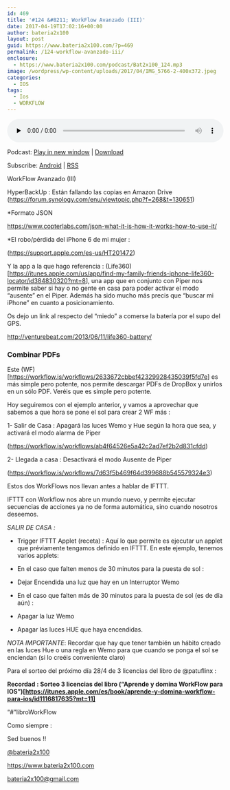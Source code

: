 ```yaml
---
id: 469
title: '#124 &#8211; WorkFlow Avanzado (III)'
date: 2017-04-19T17:02:16+00:00
author: bateria2x100
layout: post
guid: https://www.bateria2x100.com/?p=469
permalink: /124-workflow-avanzado-iii/
enclosure:
  - https://www.bateria2x100.com/podcast/Bat2x100_124.mp3
image: /wordpress/wp-content/uploads/2017/04/IMG_5766-2-400x372.jpeg
categories:
  - IOS
tags:
  - Ios
  - WORKFLOW
---
```

<div class="powerpress_player" id="powerpress_player_5973">
  <audio class="wp-audio-shortcode" id="audio-469-126" preload="none" style="width: 100%;" controls="controls"><source type="audio/mpeg" src="https://www.bateria2x100.com/podcast/Bat2x100_124.mp3?_=126" /><a href="https://www.bateria2x100.com/podcast/Bat2x100_124.mp3">https://www.bateria2x100.com/podcast/Bat2x100_124.mp3</a></audio>
</div>

<p class="powerpress_links powerpress_links_mp3">
  Podcast: <a href="https://www.bateria2x100.com/podcast/Bat2x100_124.mp3" class="powerpress_link_pinw" target="_blank" title="Play in new window" onclick="return powerpress_pinw('https://www.bateria2x100.com/?powerpress_pinw=469-podcast');" rel="nofollow">Play in new window</a> | <a href="https://www.bateria2x100.com/podcast/Bat2x100_124.mp3" class="powerpress_link_d" title="Download" rel="nofollow" download="Bat2x100_124.mp3">Download</a>
</p>

<p class="powerpress_links powerpress_subscribe_links">
  Subscribe: <a href="https://subscribeonandroid.com/www.bateria2x100.com/feed/podcast/" class="powerpress_link_subscribe powerpress_link_subscribe_android" title="Subscribe on Android" rel="nofollow">Android</a> | <a href="https://www.bateria2x100.com/feed/podcast/" class="powerpress_link_subscribe powerpress_link_subscribe_rss" title="Subscribe via RSS" rel="nofollow">RSS</a>
</p>

WorkFlow Avanzado (III)
  
HyperBackUp : Están fallando las copias en Amazon Drive (<https://forum.synology.com/enu/viewtopic.php?f=268&t=130651>)

*Formato JSON
  
<https://www.copterlabs.com/json-what-it-is-how-it-works-how-to-use-it/>

*El robo/pérdida del iPhone 6 de mi mujer :
  
(<https://support.apple.com/es-us/HT201472>)

Y la app a la que hago referencia : (Life360)[<https://itunes.apple.com/us/app/find-my-family-friends-iphone-life360-locator/id384830320?mt=8>], una app que en conjunto con Piper nos permite saber si hay o no gente en casa para poder activar el modo “ausente” en el Piper. Además ha sido mucho más precis que &#8220;buscar mi iPhone&#8221; en cuanto a posicionamiento.

Os dejo un link al respecto del “miedo” a comerse la batería por el supo del GPS.
  
<http://venturebeat.com/2013/06/11/life360-battery/>

### Combinar PDFs

Este (WF)[<https://workflow.is/workflows/2633672cbbef42329928435039f5fd7e>] es más simple pero potente, nos permite descargar PDFs de DropBox y unirlos en un sólo PDF. Veréis que es simple pero potente.

Hoy seguiremos con el ejemplo anterior, y vamos a aprovechar que sabemos a que hora se pone el sol para crear 2 WF más :

1- Salir de Casa : Apagará las luces Wemo y Hue según la hora que sea, y activará el modo alarma de Piper
  
(<https://workflow.is/workflows/ab4f64526e5a42c2ad7ef2b2d831cfdd>)

2- Llegada a casa : Desactivará el modo Ausente de Piper
  
(<https://workflow.is/workflows/7d63f5b469f64d399688b545579324e3>)

Estos dos WorkFlows nos llevan antes a hablar de IFTTT.

IFTTT con Workflow nos abre un mundo nuevo, y permite ejecutar secuencias de acciones ya no de forma automática, sino cuando nosotros deseemos.

_SALIR DE CASA :_

  * Trigger IFTTT Applet (receta) : Aquí lo que permite es ejecutar un applet que préviamente tengamos definido en IFTTT. En este ejemplo, tenemos varios applets:

  * En el caso que falten menos de 30 minutos para la puesta de sol :

  * Dejar Encendida una luz que hay en un Interruptor Wemo

  * En el caso que falten más de 30 minutos para la puesta de sol (es de día aún) :
  * Apagar la luz Wemo
  * Apagar las luces HUE que haya encendidas.

_NOTA IMPORTANTE_: Recordar que hay que tener también un hábito creado en las luces Hue o una regla en Wemo para que cuando se ponga el sol se enciendan (si lo creéis conveniente claro)

Para el sorteo del próximo día 28/4 de 3 licencias del libro de @patuflinx :
  
**Recordad : Sorteo 3 licencias del libro (&#8220;Aprende y domina WorkFlow para IOS&#8221;)[https://itunes.apple.com/es/book/aprende-y-domina-workflow-para-ios/id1116817635?mt=11]**
  
&#8220;#&#8221;libroWorkFlow

Como siempre :

Sed buenos !!

[@bateria2x100](https://Twitter.com/bateria2x100)
  
<https://www.bateria2x100.com>
  
[&#98;&#x61;&#116;&#x65;&#114;i&#x61;&#50;&#x78;&#49;&#x30;&#48;&#x40;&#103;&#x6d;&#97;&#x69;&#108;.&#x63;&#111;&#x6d;](&#109;a&#x69;&#108;&#x74;&#111;&#x3a;&#98;&#x61;&#116;&#x65;&#114;i&#x61;&#50;&#x78;&#49;&#x30;&#48;&#x40;&#103;&#x6d;&#97;&#x69;&#108;.&#x63;&#111;&#x6d;)